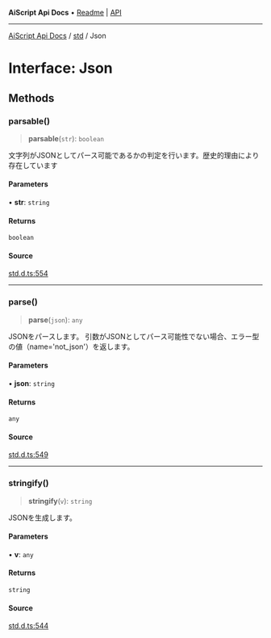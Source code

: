 ---
---
**AiScript Api Docs** • [Readme](../../README.md) \| [API](../../modules.md)

***

[AiScript Api Docs](../../README.md) / [std](../README.md) / Json

# Interface: Json

## Methods

### parsable()

> **parsable**(`str`): `boolean`

文字列がJSONとしてパース可能であるかの判定を行います。歴史的理由により存在しています

#### Parameters

• **str**: `string`

#### Returns

`boolean`

#### Source

[std.d.ts:554](https://github.com/slofp/aitslib/blob/417fe62f0102d90b12040038b8cfc8d08c6859ce/src/std.d.ts#L554)

***

### parse()

> **parse**(`json`): `any`

JSONをパースします。 引数がJSONとしてパース可能性でない場合、エラー型の値（name='not_json'）を返します。

#### Parameters

• **json**: `string`

#### Returns

`any`

#### Source

[std.d.ts:549](https://github.com/slofp/aitslib/blob/417fe62f0102d90b12040038b8cfc8d08c6859ce/src/std.d.ts#L549)

***

### stringify()

> **stringify**(`v`): `string`

JSONを生成します。

#### Parameters

• **v**: `any`

#### Returns

`string`

#### Source

[std.d.ts:544](https://github.com/slofp/aitslib/blob/417fe62f0102d90b12040038b8cfc8d08c6859ce/src/std.d.ts#L544)
